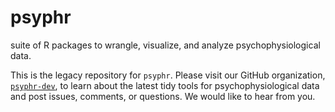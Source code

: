 
<!-- README.md is generated from README.Rmd. Please edit that file -->

# psyphr

suite of R packages to wrangle, visualize, and analyze
psychophysiological data.

This is the legacy repository for `psyphr`. Please visit our GitHub
organization, [`psyphr-dev`](https://github.com/psyphr-dev), to learn
about the latest tidy tools for psychophysiological data and post
issues, comments, or questions. We would like to hear from you.
